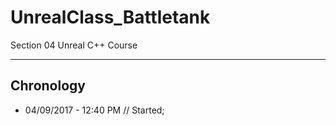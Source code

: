 # UnrealClass_Battletank
Section 04 Unreal C++ Course

---
## Chronology
* 04/09/2017 - 12:40 PM // Started;
